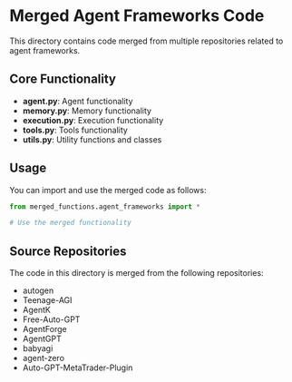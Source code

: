 # Merged Agent Frameworks Code

This directory contains code merged from multiple repositories related to agent frameworks.

## Core Functionality

- **agent.py**: Agent functionality
- **memory.py**: Memory functionality
- **execution.py**: Execution functionality
- **tools.py**: Tools functionality
- **utils.py**: Utility functions and classes

## Usage

You can import and use the merged code as follows:

```python
from merged_functions.agent_frameworks import *

# Use the merged functionality
```

## Source Repositories

The code in this directory is merged from the following repositories:

- autogen
- Teenage-AGI
- AgentK
- Free-Auto-GPT
- AgentForge
- AgentGPT
- babyagi
- agent-zero
- Auto-GPT-MetaTrader-Plugin
